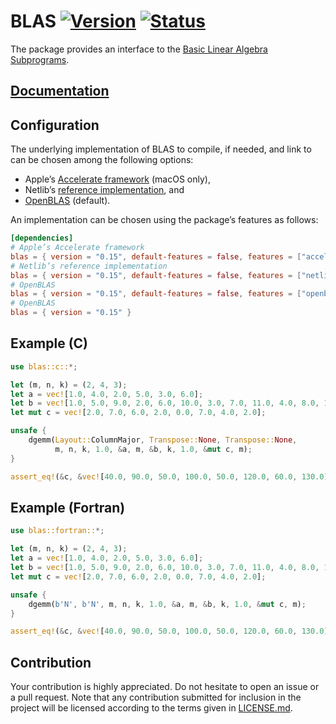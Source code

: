 # BLAS [![Version][version-img]][version-url] [![Status][status-img]][status-url]

The package provides an interface to the [Basic Linear Algebra
Subprograms][blas].

## [Documentation][documentation]

## Configuration

The underlying implementation of BLAS to compile, if needed, and link to can be
chosen among the following options:

* Apple’s [Accelerate framework][accelerate] (macOS only),
* Netlib’s [reference implementation][netlib], and
* [OpenBLAS][openblas] (default).

An implementation can be chosen using the package’s features as follows:

```toml
[dependencies]
# Apple’s Accelerate framework
blas = { version = "0.15", default-features = false, features = ["accelerate"] }
# Netlib’s reference implementation
blas = { version = "0.15", default-features = false, features = ["netlib"] }
# OpenBLAS
blas = { version = "0.15", default-features = false, features = ["openblas"] }
# OpenBLAS
blas = { version = "0.15" }
```

## Example (C)

```rust
use blas::c::*;

let (m, n, k) = (2, 4, 3);
let a = vec![1.0, 4.0, 2.0, 5.0, 3.0, 6.0];
let b = vec![1.0, 5.0, 9.0, 2.0, 6.0, 10.0, 3.0, 7.0, 11.0, 4.0, 8.0, 12.0];
let mut c = vec![2.0, 7.0, 6.0, 2.0, 0.0, 7.0, 4.0, 2.0];

unsafe {
    dgemm(Layout::ColumnMajor, Transpose::None, Transpose::None,
          m, n, k, 1.0, &a, m, &b, k, 1.0, &mut c, m);
}

assert_eq!(&c, &vec![40.0, 90.0, 50.0, 100.0, 50.0, 120.0, 60.0, 130.0]);
```

## Example (Fortran)

```rust
use blas::fortran::*;

let (m, n, k) = (2, 4, 3);
let a = vec![1.0, 4.0, 2.0, 5.0, 3.0, 6.0];
let b = vec![1.0, 5.0, 9.0, 2.0, 6.0, 10.0, 3.0, 7.0, 11.0, 4.0, 8.0, 12.0];
let mut c = vec![2.0, 7.0, 6.0, 2.0, 0.0, 7.0, 4.0, 2.0];

unsafe {
    dgemm(b'N', b'N', m, n, k, 1.0, &a, m, &b, k, 1.0, &mut c, m);
}

assert_eq!(&c, &vec![40.0, 90.0, 50.0, 100.0, 50.0, 120.0, 60.0, 130.0]);
```

## Contribution

Your contribution is highly appreciated. Do not hesitate to open an issue or a
pull request. Note that any contribution submitted for inclusion in the project
will be licensed according to the terms given in [LICENSE.md](LICENSE.md).

[accelerate]: https://developer.apple.com/reference/accelerate
[blas]: https://en.wikipedia.org/wiki/Basic_Linear_Algebra_Subprograms
[netlib]: http://www.netlib.org/blas
[openblas]: http://www.openblas.net

[documentation]: https://docs.rs/blas
[status-img]: https://travis-ci.org/stainless-steel/blas.svg?branch=master
[status-url]: https://travis-ci.org/stainless-steel/blas
[version-img]: https://img.shields.io/crates/v/blas.svg
[version-url]: https://crates.io/crates/blas
